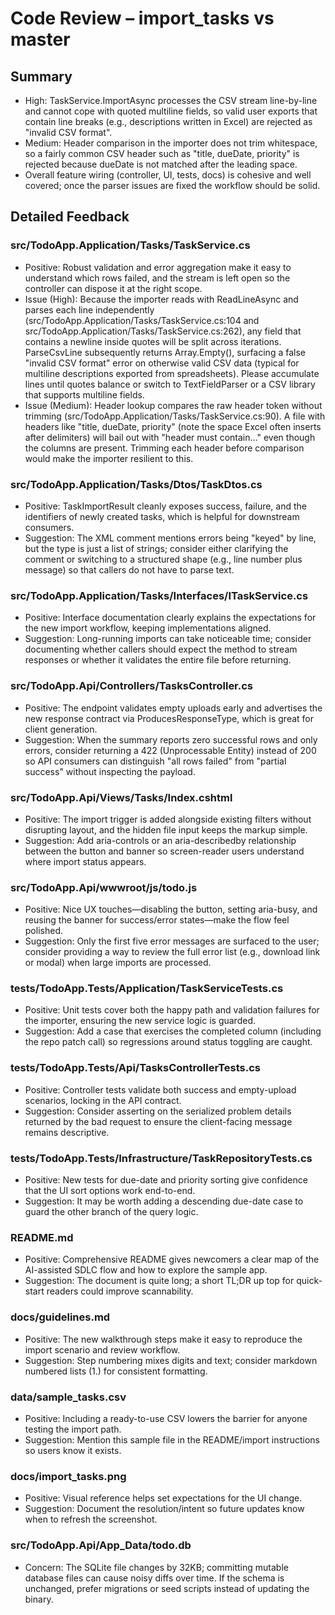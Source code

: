 # Code Review – import_tasks vs master

## Summary
- High: TaskService.ImportAsync processes the CSV stream line-by-line and cannot cope with quoted multiline fields, so valid user exports that contain line breaks (e.g., descriptions written in Excel) are rejected as "invalid CSV format".
- Medium: Header comparison in the importer does not trim whitespace, so a fairly common CSV header such as "title, dueDate, priority" is rejected because dueDate is not matched after the leading space.
- Overall feature wiring (controller, UI, tests, docs) is cohesive and well covered; once the parser issues are fixed the workflow should be solid.

## Detailed Feedback

### src/TodoApp.Application/Tasks/TaskService.cs
- Positive: Robust validation and error aggregation make it easy to understand which rows failed, and the stream is left open so the controller can dispose it at the right scope.
- Issue (High): Because the importer reads with ReadLineAsync and parses each line independently (src/TodoApp.Application/Tasks/TaskService.cs:104 and src/TodoApp.Application/Tasks/TaskService.cs:262), any field that contains a newline inside quotes will be split across iterations. ParseCsvLine subsequently returns Array.Empty<string>(), surfacing a false "invalid CSV format" error on otherwise valid CSV data (typical for multiline descriptions exported from spreadsheets). Please accumulate lines until quotes balance or switch to TextFieldParser or a CSV library that supports multiline fields.
- Issue (Medium): Header lookup compares the raw header token without trimming (src/TodoApp.Application/Tasks/TaskService.cs:90). A file with headers like "title, dueDate, priority" (note the space Excel often inserts after delimiters) will bail out with "header must contain…" even though the columns are present. Trimming each header before comparison would make the importer resilient to this.

### src/TodoApp.Application/Tasks/Dtos/TaskDtos.cs
- Positive: TaskImportResult cleanly exposes success, failure, and the identifiers of newly created tasks, which is helpful for downstream consumers.
- Suggestion: The XML comment mentions errors being "keyed" by line, but the type is just a list of strings; consider either clarifying the comment or switching to a structured shape (e.g., line number plus message) so that callers do not have to parse text.

### src/TodoApp.Application/Tasks/Interfaces/ITaskService.cs
- Positive: Interface documentation clearly explains the expectations for the new import workflow, keeping implementations aligned.
- Suggestion: Long-running imports can take noticeable time; consider documenting whether callers should expect the method to stream responses or whether it validates the entire file before returning.

### src/TodoApp.Api/Controllers/TasksController.cs
- Positive: The endpoint validates empty uploads early and advertises the new response contract via ProducesResponseType, which is great for client generation.
- Suggestion: When the summary reports zero successful rows and only errors, consider returning a 422 (Unprocessable Entity) instead of 200 so API consumers can distinguish "all rows failed" from "partial success" without inspecting the payload.

### src/TodoApp.Api/Views/Tasks/Index.cshtml
- Positive: The import trigger is added alongside existing filters without disrupting layout, and the hidden file input keeps the markup simple.
- Suggestion: Add aria-controls or an aria-describedby relationship between the button and banner so screen-reader users understand where import status appears.

### src/TodoApp.Api/wwwroot/js/todo.js
- Positive: Nice UX touches—disabling the button, setting aria-busy, and reusing the banner for success/error states—make the flow feel polished.
- Suggestion: Only the first five error messages are surfaced to the user; consider providing a way to review the full error list (e.g., download link or modal) when large imports are processed.

### tests/TodoApp.Tests/Application/TaskServiceTests.cs
- Positive: Unit tests cover both the happy path and validation failures for the importer, ensuring the new service logic is guarded.
- Suggestion: Add a case that exercises the completed column (including the repo patch call) so regressions around status toggling are caught.

### tests/TodoApp.Tests/Api/TasksControllerTests.cs
- Positive: Controller tests validate both success and empty-upload scenarios, locking in the API contract.
- Suggestion: Consider asserting on the serialized problem details returned by the bad request to ensure the client-facing message remains descriptive.

### tests/TodoApp.Tests/Infrastructure/TaskRepositoryTests.cs
- Positive: New tests for due-date and priority sorting give confidence that the UI sort options work end-to-end.
- Suggestion: It may be worth adding a descending due-date case to guard the other branch of the query logic.

### README.md
- Positive: Comprehensive README gives newcomers a clear map of the AI-assisted SDLC flow and how to explore the sample app.
- Suggestion: The document is quite long; a short TL;DR up top for quick-start readers could improve scannability.

### docs/guidelines.md
- Positive: The new walkthrough steps make it easy to reproduce the import scenario and review workflow.
- Suggestion: Step numbering mixes digits and text; consider markdown numbered lists (1.) for consistent formatting.

### data/sample_tasks.csv
- Positive: Including a ready-to-use CSV lowers the barrier for anyone testing the import path.
- Suggestion: Mention this sample file in the README/import instructions so users know it exists.

### docs/import_tasks.png
- Positive: Visual reference helps set expectations for the UI change.
- Suggestion: Document the resolution/intent so future updates know when to refresh the screenshot.

### src/TodoApp.Api/App_Data/todo.db
- Concern: The SQLite file changes by 32KB; committing mutable database files can cause noisy diffs over time. If the schema is unchanged, prefer migrations or seed scripts instead of updating the binary.

